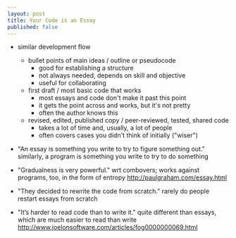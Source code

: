 ```yaml
---
layout: post
title: Your Code is an Essay
published: false
---
```


-   similar development flow
    -   bullet points of main ideas / outline or pseudocode
        -   good for establishing a structure
        -   not always needed, depends on skill and objective
        -   useful for collaborating
    -   first draft / most basic code that works
        -   most essays and code don't make it past this point
        -   it gets the point across and works, but it's not pretty
        -   often the author knows this
    -   revised, edited, published copy / peer-reviewed, tested, shared code
        -   takes a lot of time and, usually, a lot of people
        -   often covers cases you didn't think of initially ("wiser")

-   "An essay is something you write to try to figure something out."
    similarly, a program is something you write to try to do something
-   "Gradualness is very powerful."
    wrt combovers; works against programs, too, in the form of entropy
http://paulgraham.com/essay.html

-   "They decided to rewrite the code from scratch."
    rarely do people restart essays from scratch
-   "It’s harder to read code than to write it."
    quite different than essays, which are much easier to read than write
http://www.joelonsoftware.com/articles/fog0000000069.html

